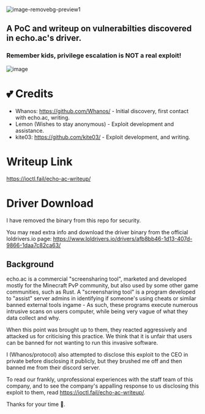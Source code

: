 ![image-removebg-preview1](https://github.com/kite03/echoac-poc/assets/67329371/9c5c89ca-d0b4-443c-84a2-97f94fb85657)

## A PoC and writeup on vulnerabilties discovered in echo.ac's driver.

### Remember kids, privilege escalation is NOT a real exploit!

![image](https://github.com/kite03/echoac-poc/assets/67329371/73e90dd1-bcb8-4c9e-b9b8-cb8334ecb6a6)


# 💕 Credits

- Whanos: https://github.com/Whanos/ - Initial discovery, first contact with echo.ac, writing.
- Lemon (Wishes to stay anonymous) - Exploit development and assistance.
- kite03: https://github.com/kite03/ - Exploit development, and writing.

# Writeup Link
https://ioctl.fail/echo-ac-writeup/

# Driver Download
I have removed the binary from this repo for security.

You may read extra info and download the driver binary from the official loldrivers.io page: https://www.loldrivers.io/drivers/afb8bb46-1d13-407d-9866-1daa7c82ca63/

## Background
echo.ac is a commercial "screensharing tool", marketed and developed mostly for the Minecraft PvP community, but also used by some other game communities, such as Rust.
A "screensharing tool" is a program developed to "assist" server admins in identifying if someone's using cheats or similar banned external tools ingame - As such, these programs execute numerous intrusive scans on users computer, while being very vague of what they data collect and why.

When this point was brought up to them, they reacted aggressively and attacked us for criticising this practice. We think that it is unfair that users can be banned for not wanting to run this invasive software.

I (Whanos/protocol) also attempted to disclose this exploit to the CEO in private before disclosing it publicly, but they brushed me off and then banned me from their discord server.

To read our frankly, unprofessional experiences with the staff team of this company, and to see the company's appalling response to us disclosing this exploit to them, read https://ioctl.fail/echo-ac-writeup/.

Thanks for your time 💜.
